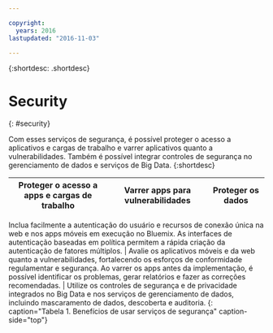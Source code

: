 ```yaml
---

copyright:
  years: 2016
lastupdated: "2016-11-03"

---
```



{:shortdesc: .shortdesc}


# Security
{: #security}

Com esses serviços de segurança, é possível proteger o acesso a aplicativos e cargas de trabalho e varrer aplicativos quanto a vulnerabilidades. Também é possível integrar controles de segurança no gerenciamento de dados e serviços de Big Data.
{:shortdesc}


Proteger o acesso a apps e cargas de trabalho | Varrer apps para vulnerabilidades | Proteger os dados
---- | ---- | ----
Inclua facilmente a autenticação do usuário e recursos de conexão única na web e nos apps móveis
em execução no Bluemix. As interfaces de autenticação baseadas em política permitem a rápida criação da autenticação de fatores múltiplos. | Avalie os aplicativos móveis e da web quanto a vulnerabilidades, fortalecendo
os esforços de conformidade regulamentar e segurança. Ao varrer os apps antes da implementação, é possível
identificar os problemas, gerar relatórios e fazer as correções recomendadas. | Utilize os controles de segurança e de privacidade integrados no Big Data e nos serviços de gerenciamento de dados, incluindo mascaramento de dados, descoberta e auditoria.
{: caption="Tabela 1. Benefícios de usar serviços de segurança" caption-side="top"}
